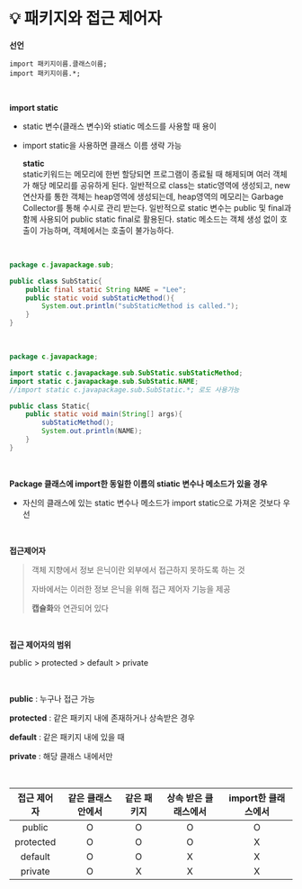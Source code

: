 # 💡 **패키지와 접근 제어자**

**선언**

    import 패키지이름.클래스이름;
    import 패키지이름.*;

<br>

**import static**

  - static 변수(클래스 변수)와 stiatic 메소드를 사용할 때 용이
  - import static을 사용하면 클래스 이름 생략 가능

    **static** <br>
    static키워드는 메모리에 한번 할당되면 프로그램이 종료될 때 해제되며 여러 객체가 해당 메모리를 공유하게 된다. 일반적으로 class는 static영역에 생성되고, new 연산자를 통한 객체는 heap영역에 생성되는데, heap영역의 메모리는 Garbage Collector를 통해 수시로 관리 받는다.
    일반적으로 static 변수는 public 및  final과 함께 사용되어 public static final로 활용된다. static 메소드는 객체 생성 없이 호출이 가능하며, 객체에서는 호출이 불가능하다.
    
    
<br>

```java
package c.javapackage.sub;

public class SubStatic{
    public final static String NAME = "Lee";
    public static void subStaticMethod(){
        System.out.println("subStaticMethod is called.");
    }
}
```

<br>

```java
package c.javapackage;

import static c.javapackage.sub.SubStatic.subStaticMethod;
import static c.javapackage.sub.SubStatic.NAME;
//import static c.javapackage.sub.SubStatic.*; 로도 사용가능

public class Static{
    public static void main(String[] args){
        subStaticMethod();
        System.out.println(NAME);
    }
}
```

<br>

**Package 클래스에 import한 동일한 이름의 stiatic 변수나 메소드가 있을 경우**

  - 자신의 클래스에 있는 static 변수나 메소드가 import static으로 가져온 것보다 우선 
  
  
<br>

**접근제어자**

> 객체 지향에서 정보 은닉이란 외부에서 접근하지 못하도록 하는 것
>
> 자바에서는 이러한 정보 은닉을 위해 접근 제어자 기능을 제공
>
> **캡슐화**와 연관되어 있다

<br>

**접근 제어자의 범위**

 public > protected > default > private

<br>

 **public** : 누구나 접근 가능 <br>

 **protected** : 같은 패키지 내에 존재하거나 상속받은 경우 <br>

 **default** : 같은 패키지 내에 있을 때 <br>

 **private** : 해당 클래스 내에서만 <br>

<br>

| 접근 제어자 | 같은 클래스 안에서 | 같은 패키지 | 상속 받은 클래스에서 | import한 클래스에서 |
| :---------: | :----------------: | :---------: | :------------------: | :-----------------: |
|   public    |         O          |      O      |          O           |          O          |
|  protected  |         O          |      O      |          O           |          X          |
|   default   |         O          |      O      |          X           |          X          |
|   private   |         O          |      X      |          X           |          X          |
